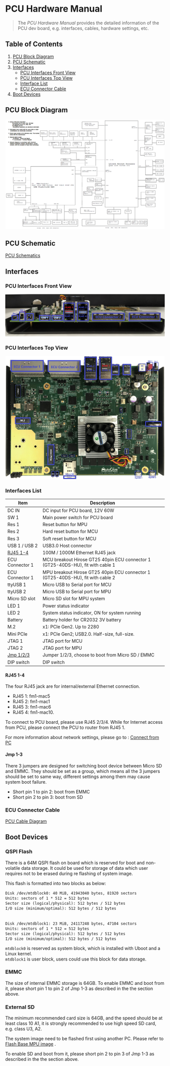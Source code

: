 # PCU Hardware Manual

> The *PCU Hardware Manual* provides the detailed information of the PCU dev board, e.g. interfaces, cables, hardware settings, etc.

## Table of Contents
1. [PCU Block Diagram](#pcu-block-diagram)
2. [PCU Schematic](#pcu-schematic)
3. [Interfaces](#interfaces)
   - [PCU Interfaces Front View](#pcu-interfaces-front-view)
   - [PCU Interfaces Top View](#pcu-interfaces-top-view)
   - [Interface List](#interfaces-list)
   - [ECU Connector Cable](#ecu-connector-cable)
4. [Boot Devices](#boot-devices)

## PCU Block Diagram
![PCU block diagram](images/Pcu_block_diagram.png "PCU block diagram")

## PCU Schematic

[PCU Schematics](pdf/Pcu_schematics.pdf "PCU Schematics")  

## Interfaces

### PCU Interfaces Front View

![PCU interface front](images/Pcu_interface_front.jpg "PCU interface front")

### PCU Interfaces Top View

![PCU interface top](images/Pcu_interface_top.jpg "PCU interface top")

### Interfaces List

| Item           | Description                         |
| -------------- | ----------------------------------- |
|DC IN           | DC input for PCU board, 12V 60W                                                 |
|SW 1            | Main power switch for PCU board                                                 |
|Res 1           | Reset button for MPU                                                            |
|Res 2           | Hard reset button for MCU                                                       |
|Res 3           | Soft reset button for MCU                                                       |
|USB 1 / USB 2   | USB3.0 Host connector                                                           |
|[RJ45 1-4](#rj45-1-4)  | 100M / 1000M Ethernet RJ45 jack                                                 |
|ECU Connector 1 | MCU breakout Hirose GT25 40pin ECU connector 1 (GT25-40DS-HU), fit with cable 1 |
|ECU Connector 1 | MPU breakout Hirose GT25 40pin ECU connector 1 (GT25-40DS-HU), fit with cable 2 |
|ttyUSB 1        | Micro USB to Serial port for MCU                                                |
|ttyUSB 2        | Micro USB to Serial port for MPU                                                |
|Micro SD slot   | Micro SD slot for MPU system                                                    |
|LED 1           | Power status indicator                                                          |
|LED 2           | System status indicator, ON for system running                                  |
|Battery         | Battery holder for CR2032 3V battery                                            |
|M.2             | x1: PCIe Gen2. Up to 2280                                                       |
|Mini PCIe       | x1: PCIe Gen2; USB2.0. Half-size, full-size.                                    |
|JTAG 1          | JTAG port for MCU                                                               |
|JTAG 2          | JTAG port for MPU                                                               |
|[Jmp 1/2/3](#jmp-1-3)  | Jumper 1/2/3, choose to boot from Micro SD / EMMC                               |
|DIP switch      | DIP switch |

#### RJ45 1-4

The four RJ45 jack are for internal/external Ethernet connection.

- RJ45 1: fm1-mac5
- RJ45 2: fm1-mac1
- RJ45 3: fm1-mac6
- RJ45 4: fm1-mac10.

To connect to PCU board, please use RJ45 2/3/4. While for Internet access from PCU, please connect the PCU to router from RJ45 1.

For more information about network settings, please go to : [Connect from PC](Pcu_setup.md#connect-from-pc)

#### Jmp 1-3

There 3 jumpers are designed for switching boot device between Micro SD and EMMC. They should be set as a group, which means all the 3 jumpers should be set to same way, different settings among them may cause system boot failure.

- Short pin 1 to pin 2: boot from EMMC
- Short pin 2 to pin 3: boot from SD

### ECU Connector Cable

[PCU Cable Diagram](pdf/Pcu_cable_diagram.pdf "PCU Cable Diagram")  

## Boot Devices

### QSPI Flash

There is a 64M QSPI flash on board which is reserved for boot and non-volatile data storage. It could be used for storage of data which user requires not to be erased during re flashing of system image. 

This flash is formatted into two blocks as below:

```
Disk /dev/mtdblock0: 40 MiB, 41943040 bytes, 81920 sectors
Units: sectors of 1 * 512 = 512 bytes
Sector size (logical/physical): 512 bytes / 512 bytes
I/O size (minimum/optimal): 512 bytes / 512 bytes


Disk /dev/mtdblock1: 23 MiB, 24117248 bytes, 47104 sectors
Units: sectors of 1 * 512 = 512 bytes
Sector size (logical/physical): 512 bytes / 512 bytes
I/O size (minimum/optimal): 512 bytes / 512 bytes
```

`mtdblock0` is reserved as system block, which is installed with Uboot and a Linux kernel.  
`mtdblock1` is user block, users could use this block for data storage.

### EMMC

The size of internal EMMC storage is 64GB. To enable EMMC and boot from it, please short pin 1 to pin 2 of Jmp 1-3 as described in the the section above.

### External SD

The minimum recommended card size is 64GB, and the speed should be at least class 10 A1, it is strongly recommended to use high speed SD card, e.g. class U3, A2. 

The system image need to be flashed first using another PC. Please refer to [Flash Base MPU image](Pcu_setup.md#flash-base-mpu-image) .

To enable SD and boot from it, please short pin 2 to pin 3 of Jmp 1-3 as described in the the section above.

